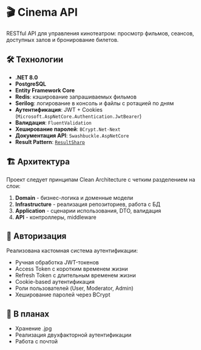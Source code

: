 # 🎬 Cinema API

RESTful API для управления кинотеатром: просмотр фильмов, сеансов, доступных залов и бронирование билетов.  

## 🛠 Технологии
- **.NET 8.0**
- **PostgreSQL** 
- **Entity Framework Core**
- **Redis**: кэширование запрашиваемых фильмов
- **Serilog**: логирование в консоль и файлы с ротацией по дням
- **Аутентификация**: JWT + Cookies (`Microsoft.AspNetCore.Authentication.JwtBearer`)
- **Валидация**: `FluentValidation` 
- **Хеширование паролей**: `BCrypt.Net-Next`
- **Документация API**: `Swashbuckle.AspNetCore` 
- **Result Pattern**: [`ResultSharp`](https://github.com/4q-dev/ResultSharp)

## 🏗 Архитектура
Проект следует принципам Clean Architecture с четким разделением на слои:
1. **Domain** - бизнес-логика и доменные модели
2. **Infrastructure** - реализация репозиториев, работа с БД
3. **Application** - сценарии использования, DTO, валидация
4. **API** - контроллеры, middleware

## 🔐 Авторизация
Реализована кастомная система аутентификации:
- Ручная обработка JWT-токенов
- Access Token с коротким временем жизни 
- Refresh Token с длительным временем жизни
- Cookie-based аутентификация
- Роли пользователей (User, Moderator, Admin)
- Хеширование паролей через BCrypt

## 📌 В планах
- Хранение .jpg
- Реализация двухфакторной аутентификации
- Работа с почтой
